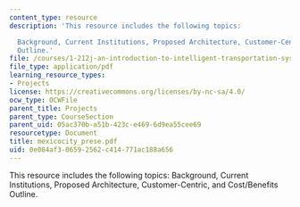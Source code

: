 ```yaml
---
content_type: resource
description: 'This resource includes the following topics:

  Background, Current Institutions, Proposed Architecture, Customer-Centric, and Cost/Benefits
  Outline.'
file: /courses/1-212j-an-introduction-to-intelligent-transportation-systems-spring-2005/0e084af306592562c414771ac188a656_mexicocity_prese.pdf
file_type: application/pdf
learning_resource_types:
- Projects
license: https://creativecommons.org/licenses/by-nc-sa/4.0/
ocw_type: OCWFile
parent_title: Projects
parent_type: CourseSection
parent_uid: 05ac370b-a51b-423c-e469-6d9ea55cee69
resourcetype: Document
title: mexicocity_prese.pdf
uid: 0e084af3-0659-2562-c414-771ac188a656
---
```

This resource includes the following topics:
Background, Current Institutions, Proposed Architecture, Customer-Centric, and Cost/Benefits Outline.